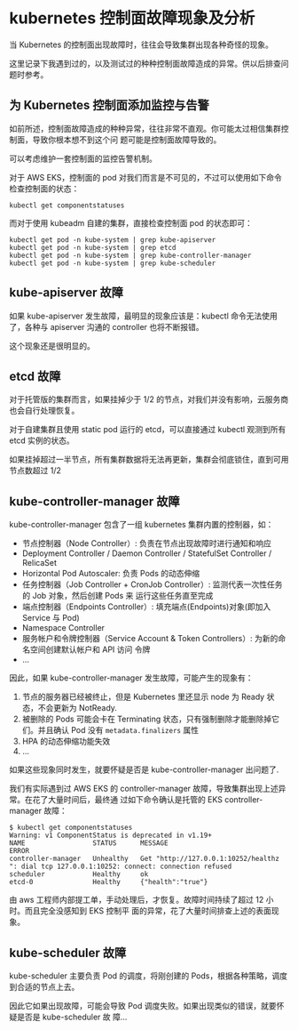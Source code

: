 # kubernetes 控制面故障现象及分析

当 Kubernetes 的控制面出现故障时，往往会导致集群出现各种奇怪的现象。

这里记录下我遇到过的，以及测试过的种种控制面故障造成的异常。供以后排查问题时参考。

## 为 Kubernetes 控制面添加监控与告警

如前所述，控制面故障造成的种种异常，往往非常不直观。你可能太过相信集群控制面，导致你根本想不到这个问
题可能是控制面故障导致的。

可以考虑维护一套控制面的监控告警机制。

对于 AWS EKS，控制面的 pod 对我们而言是不可见的，不过可以使用如下命令检查控制面的状态：

```shell
kubectl get componentstatuses
```

而对于使用 kubeadm 自建的集群，直接检查控制面 pod 的状态即可：

```
kubectl get pod -n kube-system | grep kube-apiserver
kubectl get pod -n kube-system | grep etcd
kubectl get pod -n kube-system | grep kube-controller-manager
kubectl get pod -n kube-system | grep kube-scheduler
```

## kube-apiserver 故障

如果 kube-apiserver 发生故障，最明显的现象应该是：kubectl 命令无法使用了，各种与 apiserver 沟通的
controller 也将不断报错。

这个现象还是很明显的。

## etcd 故障

对于托管版的集群而言，如果挂掉少于 1/2 的节点，对我们并没有影响，云服务商也会自行处理恢复。

对于自建集群且使用 static pod 运行的 etcd，可以直接通过 kubectl 观测到所有 etcd 实例的状态。

如果挂掉超过一半节点，所有集群数据将无法再更新，集群会彻底锁住，直到可用节点数超过 1/2

## kube-controller-manager 故障

kube-controller-manager 包含了一组 kubernetes 集群内置的控制器，如：

- 节点控制器（Node Controller）: 负责在节点出现故障时进行通知和响应
- Deployment Controller / Daemon Controller / StatefulSet Controller / RelicaSet
- Horizontal Pod Autoscaler: 负责 Pods 的动态伸缩
- 任务控制器（Job Controller + CronJob Controller）: 监测代表一次性任务的 Job 对象，然后创建 Pods 来
  运行这些任务直至完成
- 端点控制器（Endpoints Controller）: 填充端点(Endpoints)对象(即加入 Service 与 Pod)
- Namespace Controller
- 服务帐户和令牌控制器（Service Account & Token Controllers）: 为新的命名空间创建默认帐户和 API 访问
  令牌
- ...

因此，如果 kube-controller-manager 发生故障，可能产生的现象有：

1. 节点的服务器已经被终止，但是 Kubernetes 里还显示 node 为 Ready 状态，不会更新为 NotReady.
2. 被删除的 Pods 可能会卡在 Terminating 状态，只有强制删除才能删除掉它们。并且确认 Pod 没有
   `metadata.finalizers` 属性
3. HPA 的动态伸缩功能失效
4. ...

如果这些现象同时发生，就要怀疑是否是 kube-controller-manager 出问题了.

我们有实际遇到过 AWS EKS 的 controller-manager 故障，导致集群出现上述异常。在花了大量时间后，最终通
过如下命令确认是托管的 EKS controller-manager 故障：

```shell
$ kubectl get componentstatuses
Warning: v1 ComponentStatus is deprecated in v1.19+
NAME                 STATUS      MESSAGE                                                                                       ERROR
controller-manager   Unhealthy   Get "http://127.0.0.1:10252/healthz ": dial tcp 127.0.0.1:10252: connect: connection refused
scheduler            Healthy     ok
etcd-0               Healthy     {"health":"true"}
```

由 aws 工程师内部提工单，手动处理后，才恢复。故障时间持续了超过 12 小时。而且完全没感知到 EKS 控制平
面的异常，花了大量时间排查上述的表面现象。

## kube-scheduler 故障

kube-scheduler 主要负责 Pod 的调度，将刚创建的 Pods，根据各种策略，调度到合适的节点上去。

因此它如果出现故障，可能会导致 Pod 调度失败。如果出现类似的错误，就要怀疑是否是 kube-scheduler 故
障...
